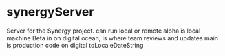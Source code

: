 # synergyServer
Server for the Synergy project. can run local or remote
alpha is local machine
Beta in on digital ocean, is where team reviews and updates
main is production code on digital toLocaleDateString
